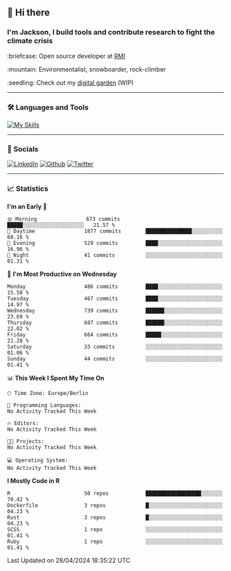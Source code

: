 ## :wave: Hi there
### I'm Jackson, I build tools and contribute research to fight the climate crisis
<p> :briefcase: Open source developer at <a href="https://rmi.org/" alt="RMI">RMI</a></p>
<p> :mountain: Environmentalist, snowboarder, rock-climber</p>
<p> :seedling: Check out my <a href="https://jdhoffa.github.io/" alt="digital garden">digital garden</a> (WIP) </p>

---

### :hammer_and_wrench: Languages and Tools

[![My Skills](https://skillicons.dev/icons?i=r,python,rust,js,html,css,postgresql,neovim,azure,docker,git&perline=6&theme=dark)](https://skillicons.dev)

---

### :iphone: Socials

[![LinkedIn](https://skillicons.dev/icons?i=linkedin&theme=dark)](https://www.linkedin.com/in/jackson-hoffart/) 
[![Github](https://skillicons.dev/icons?i=github&theme=dark)](https://github.com/jdhoffa) 
[![Twitter](https://skillicons.dev/icons?i=twitter&theme=dark)](https://twitter.com/jdhoffart) 

---

### :chart_with_upwards_trend: Statistics

 
<!--START_SECTION:waka-->
**I'm an Early 🐤** 

```text
🌞 Morning                673 commits         █████░░░░░░░░░░░░░░░░░░░░   21.57 % 
🌆 Daytime                1877 commits        ███████████████░░░░░░░░░░   60.16 % 
🌃 Evening                529 commits         ████░░░░░░░░░░░░░░░░░░░░░   16.96 % 
🌙 Night                  41 commits          ░░░░░░░░░░░░░░░░░░░░░░░░░   01.31 % 
```
📅 **I'm Most Productive on Wednesday** 

```text
Monday                   486 commits         ████░░░░░░░░░░░░░░░░░░░░░   15.58 % 
Tuesday                  467 commits         ████░░░░░░░░░░░░░░░░░░░░░   14.97 % 
Wednesday                739 commits         ██████░░░░░░░░░░░░░░░░░░░   23.69 % 
Thursday                 687 commits         ██████░░░░░░░░░░░░░░░░░░░   22.02 % 
Friday                   664 commits         █████░░░░░░░░░░░░░░░░░░░░   21.28 % 
Saturday                 33 commits          ░░░░░░░░░░░░░░░░░░░░░░░░░   01.06 % 
Sunday                   44 commits          ░░░░░░░░░░░░░░░░░░░░░░░░░   01.41 % 
```


📊 **This Week I Spent My Time On** 

```text
🕑︎ Time Zone: Europe/Berlin

💬 Programming Languages: 
No Activity Tracked This Week

🔥 Editors: 
No Activity Tracked This Week

🐱‍💻 Projects: 
No Activity Tracked This Week

💻 Operating System: 
No Activity Tracked This Week
```

**I Mostly Code in R** 

```text
R                        50 repos            ██████████████████░░░░░░░   70.42 % 
Dockerfile               3 repos             █░░░░░░░░░░░░░░░░░░░░░░░░   04.23 % 
Rust                     3 repos             █░░░░░░░░░░░░░░░░░░░░░░░░   04.23 % 
SCSS                     1 repo              ░░░░░░░░░░░░░░░░░░░░░░░░░   01.41 % 
Ruby                     1 repo              ░░░░░░░░░░░░░░░░░░░░░░░░░   01.41 % 
```




 Last Updated on 28/04/2024 18:35:22 UTC
<!--END_SECTION:waka-->
